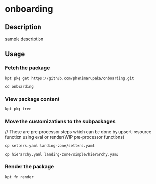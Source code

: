 # onboarding

## Description
sample description

## Usage

### Fetch the package
`kpt pkg get https://github.com/phanimarupaka/onboarding.git`

`cd onboarding`

### View package content
`kpt pkg tree`

### Move the customizations to the subpackages
// These are pre-processor steps which can be done by upsert-resource function using eval or render(WIP pre-processor functions)

`cp setters.yaml landing-zone/setters.yaml`

`cp hierarchy.yaml landing-zone/simple/hierarchy.yaml`

### Render the package
`kpt fn render`
